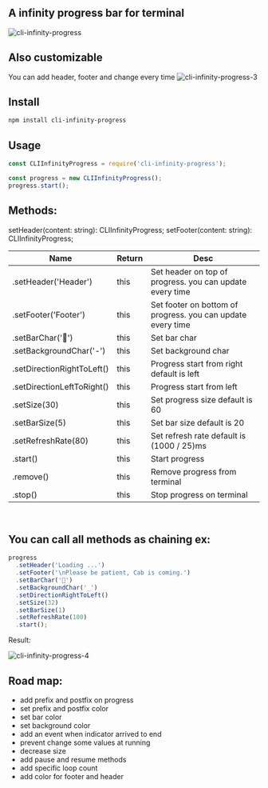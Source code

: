 ## A infinity progress bar for terminal

![cli-infinity-progress](https://user-images.githubusercontent.com/1549069/112765222-6a7f9a00-9021-11eb-811a-76abcaee1139.gif)

## Also customizable

You can add header, footer and change every time
![cli-infinity-progress-3](https://user-images.githubusercontent.com/1549069/112822071-b15ea580-909c-11eb-8b7e-cd4e2a2fbbeb.gif)

## Install

```bash
npm install cli-infinity-progress
```

## Usage

```js
const CLIInfinityProgress = require('cli-infinity-progress');

const progress = new CLIInfinityProgress();
progress.start();
```

## Methods:

setHeader(content: string): CLIInfinityProgress;
setFooter(content: string): CLIInfinityProgress;

| Name                       | Return | Desc                                                        |
| -------------------------- | ------ | ----------------------------------------------------------- |
| .setHeader('Header')       | this   | Set header on top of progress. you can update every time    |
| .setFooter('Footer')       | this   | Set footer on bottom of progress. you can update every time |
| .setBarChar('🚕')          | this   | Set bar char                                                |
| .setBackgroundChar('-')    | this   | Set background char                                         |
| .setDirectionRightToLeft() | this   | Progress start from right default is left                   |
| .setDirectionLeftToRight() | this   | Progress start from left                                    |
| .setSize(30)               | this   | Set progress size default is 60                             |
| .setBarSize(5)             | this   | Set bar size default is 20                                  |
| .setRefreshRate(80)        | this   | Set refresh rate default is (1000 / 25)ms                   |
| .start()                   | this   | Start progress                                              |
| .remove()                  | this   | Remove progress from terminal                               |
| .stop()                    | this   | Stop progress on terminal                                   |

<br />

## You can call all methods as chaining ex:

```js
progress
  .setHeader('Loading ...')
  .setFooter('\nPlease be patient, Cab is coming.')
  .setBarChar('🚕')
  .setBackgroundChar('_')
  .setDirectionRightToLeft()
  .setSize(32)
  .setBarSize(1)
  .setRefreshRate(100)
  .start();
```

Result:

![cli-infinity-progress-4](https://user-images.githubusercontent.com/1549069/112822095-b885b380-909c-11eb-82d0-3e169eb4b554.gif)

## Road map:

- add prefix and postfix on progress
- set prefix and postfix color
- set bar color
- set background color
- add an event when indicator arrived to end
- prevent change some values at running
- decrease size
- add pause and resume methods
- add specific loop count
- add color for footer and header
